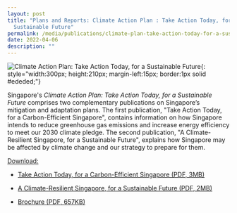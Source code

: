 ```yaml
---
layout: post
title: "Plans and Reports: Climate Action Plan : Take Action Today, for a
  Sustainable Future"
permalink: /media/publications/climate-plan-take-action-today-for-a-sustainable-future
date: 2022-04-06
description: ""
---
```



![Climate Action Plan: Take Action Today, for a Sustainable Future](/images/take-action-today-for-a-carbon-efficient-singapore.jpg "Climate Action Plan: Take Action Today, for a Sustainable Future"){: style="width:300px; height:210px; margin-left:15px; border:1px solid #ededed;"}

Singapore's *Climate Action Plan: Take Action Today, for a Sustainable Future* comprises two complementary publications on Singapore’s mitigation and adaptation plans. The first publication, "Take Action Today, for a Carbon-Efficient Singapore", contains information on how Singapore intends to reduce greenhouse gas emissions and increase energy efficiency to meet our 2030 climate pledge. The second publication, "A Climate-Resilient Singapore, for a Sustainable Future", explains how Singapore may be affected by climate change and our strategy to prepare for them. 

<u>Download:</u>

* [<a href="/files/docs/default-source/publications/take-action-today-for-a-carbon-efficient-singapore.pdf" target="_blank">Take Action Today, for a Carbon-Efficient Singapore (PDF, 3MB)</a>](/files/docs/default-source/publications/take-action-today-for-a-carbon-efficient-singapore.pdf)

* [<a href="/files/docs/default-source/publications/a-climate-resilient-singapore-for-a-sustainable-future.pdf" target="_blank">A Climate-Resilient Singapore, for a Sustainable Future (PDF, 2MB)</a>](/files/docs/default-source/publications/a-climate-resilient-singapore-for-a-sustainable-future.pdf)

* [<a href="/files/docs/default-source/publications/take-action-today-for-a-carbon-efficient-singapore-a-climate-resilient-singapore-for-a-sustainable-future-brochure.pdf" target="_blank">Brochure (PDF, 657KB)</a>](/files/docs/default-source/publications/take-action-today-for-a-carbon-efficient-singapore-a-climate-resilient-singapore-for-a-sustainable-future-brochure.pdf)